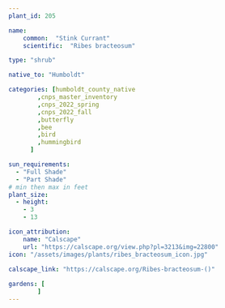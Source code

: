 ```yaml
---
plant_id: 205 

name: 
    common:  "Stink Currant"   
    scientific:  "Ribes bracteosum"  

type: "shrub"

native_to: "Humboldt"

categories: [humboldt_county_native
        ,cnps_master_inventory
        ,cnps_2022_spring
        ,cnps_2022_fall
        ,butterfly
        ,bee
        ,bird
        ,hummingbird 
      ]

sun_requirements:
  - "Full Shade"
  - "Part Shade"
# min then max in feet
plant_size:
  - height: 
    - 3 
    - 13

icon_attribution: 
    name: "Calscape"
    url: "https://calscape.org/view.php?pl=3213&img=22800"
icon: "/assets/images/plants/ribes_bracteosum_icon.jpg"
 
calscape_link: "https://calscape.org/Ribes-bracteosum-()"

gardens: [
        ]
---
```








